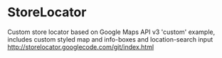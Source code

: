 StoreLocator
============

Custom store locator based on Google Maps API v3 'custom' example, includes custom styled map and info-boxes and location-search input
http://storelocator.googlecode.com/git/index.html
